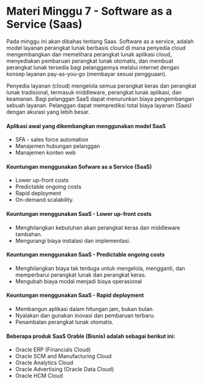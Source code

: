 # Materi Minggu 7 - Software as a Service (Saas)

Pada minggu ini akan dibahas tentang Saas.
Software as a service, adalah model layanan perangkat lunak berbasis cloud di mana penyedia 
cloud mengembangkan dan memelihara perangkat lunak aplikasi cloud, menyediakan pembaruan 
perangkat lunak otomatis, dan membuat perangkat lunak tersedia bagi pelanggannya melalui internet 
dengan konsep layanan pay-as-you-go (membayar sesuai pengguaan).

Penyedia layanan (cloud) mengelola semua perangkat keras dan perangkat lunak tradisional, termasuk middleware, perangkat lunak aplikasi, dan keamanan.
Bagi pelanggan SaaS dapat menurunkan biaya pengembangan sebuah layanan.
Pelanggan dapat memprediksi total biaya layanan (Saas) dengan akurasi yang lebih besar.

#### Aplikasi awal yang dikembangkan menggunakan model SaaS
* SFA - sales force automation
* Manajemen hubungan pelanggan
* Manajemen konten web

#### Keuntungan menggunakan Sofware as a Service (SaaS)
* Lower up-front costs
* Predictable ongoing costs
* Rapid deployment
* On-demand scalability.

#### Keuntungan menggunakan SaaS - Lower up-front costs
* Menghilangkan kebutuhan akan perangkat keras dan middleware tambahan.
* Mengurangi biaya instalasi dan implementasi.

#### Keuntungan menggunakan SaaS - Predictable ongoing costs
* Menghilangkan biaya tak terduga untuk mengelola, mengganti, dan memperbarui perangkat lunak dan perangkat keras.
* Mengubah biaya modal menjadi biaya operasional

#### Keuntungan menggunakan SaaS - Rapid deployment
* Membangun aplikasi dalam hitungan jam, bukan bulan.
* Nyalakan dan gunakan inovasi dan pembaruan terbaru.
* Penambalan perangkat lunak otomatis.

#### Beberapa produk SaaS Orable (Bisnis) adalah sebagai berikut ini:
* Oracle ERP (Financials Cloud) 
* Oracle SCM and Manufacturing Cloud 
* Oracle Analytics Cloud 
* Oracle Advertising (Oracle Data Cloud)
* Oracle HCM Cloud 
